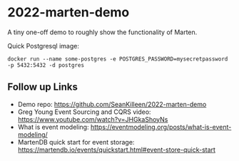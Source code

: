 # 2022-marten-demo

A tiny one-off demo to roughly show the functionality of Marten.

Quick Postgresql image:

`docker run --name some-postgres -e POSTGRES_PASSWORD=mysecretpassword -p 5432:5432 -d postgres`

## Follow up Links

* Demo repo: <https://github.com/SeanKilleen/2022-marten-demo>
* Greg Young Event Sourcing and CQRS video: <https://www.youtube.com/watch?v=JHGkaShoyNs>
* What is event modeling: <https://eventmodeling.org/posts/what-is-event-modeling/>
* MartenDB quick start for event storage: <https://martendb.io/events/quickstart.html#event-store-quick-start>
